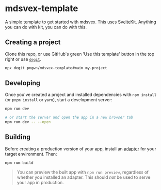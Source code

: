 # mdsvex-template

A simple template to get started with mdsvex. This uses [SvelteKit](https://kit.svelte.dev/). Anything you can do with kit, you can do with this.

## Creating a project

Clone this repo, or use GitHub's green 'Use this template' button in the top right or use [`degit`](https://github.com/Rich-Harris/degit).

```bash
npx degit pngwn/mdsvex-template#main my-project
```

## Developing

Once you've created a project and installed dependencies with `npm install` (or `pnpm install` or `yarn`), start a development server:

```bash
npm run dev

# or start the server and open the app in a new browser tab
npm run dev -- --open
```

## Building

Before creating a production version of your app, install an [adapter](https://kit.svelte.dev/docs#adapters) for your target environment. Then:

```bash
npm run build
```

> You can preview the built app with `npm run preview`, regardless of whether you installed an adapter. This should _not_ be used to serve your app in production.

